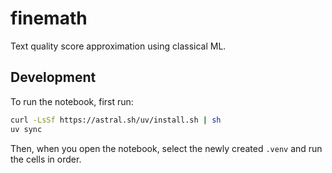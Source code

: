 # finemath

Text quality score approximation using classical ML.

## Development

To run the notebook, first run:

```bash
curl -LsSf https://astral.sh/uv/install.sh | sh
uv sync
```

Then, when you open the notebook, select the newly created `.venv` and run the cells in order.
